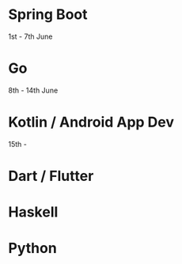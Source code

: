 # Spring Boot
1st - 7th June

# Go
8th - 14th June

# Kotlin / Android App Dev
15th -

# Dart / Flutter

# Haskell

# Python
